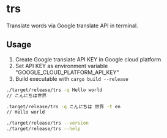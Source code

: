 # trs

Translate words via Google translate API in terminal.

## Usage

1. Create Google translate API KEY in Google cloud platform
1. Set API KEY as environment variable "GOOGLE_CLOUD_PLATFORM_API_KEY"
1. Build executable with `cargo build --release`

```bash
./target/release/trs -q Hello world
// こんにちは世界

.target/release/trs -q こんにちは 世界 -t en
// Hello world

./target/release/trs --version 
./target/release/trs --help 
``` 